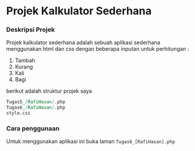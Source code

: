 # Projek Kalkulator Sederhana

### Deskripsi Projek
Projek kalkulator sederhana adalah sebuah aplikasi sederhana menggunakan html dan css dengan beberapa inputan untuk perhitungan :

1. Tambah
2. Kurang
3. Kali
4. Bagi

berikut adalah struktur projek saya
```markdown
Tugas5_[RafiHasan].php
Tugas6_[RafiHasan].php
style.css
```

### Cara penggunaan
Untuk menggunakan aplikasi ini buka laman `Tugas6_[RafiHasan].php` 
